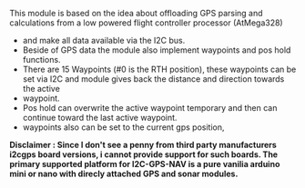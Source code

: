 This module is based on the idea about offloading GPS parsing and calculations from a low powered flight controller processor (AtMega328)
  * and make all data available via the I2C bus.
  * Beside of GPS data the module also implement waypoints and pos hold functions.
  * There are 15 Waypoints (#0 is the RTH position), these waypoints can be set via I2C and module gives back the distance and direction towards the active
  * waypoint.
  * Pos hold can overwrite the active waypoint temporary and then can continue toward the last active waypoint.
  * waypoints also can be set to the current gps position,

**Disclaimer : Since I don't see a penny from third party manufacturers i2cgps board versions, i cannot provide support for such boards. The primary supported platform for I2C-GPS-NAV is a pure vanilia arduino mini or nano with direcly attached GPS and sonar modules.**